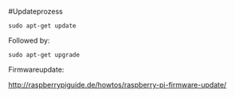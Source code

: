 #Updateprozess

    sudo apt-get update

Followed by:

    sudo apt-get upgrade

Firmwareupdate:

http://raspberrypiguide.de/howtos/raspberry-pi-firmware-update/
